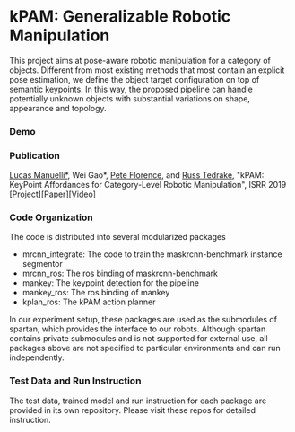# kPAM: Generalizable Robotic Manipulation

This project aims at pose-aware robotic manipulation for a category of objects. Different from most existing methods that most contain an explicit pose estimation, we define the object target configuration on top of semantic keypoints. In this way, the proposed pipeline can handle potentially unknown objects with substantial variations on shape, appearance and topology.

### Demo

### Publication

[Lucas Manuelli*](http://lucasmanuelli.com/), Wei Gao*, [Pete Florence](http://www.peteflorence.com/), and [Russ Tedrake](https://groups.csail.mit.edu/locomotion/russt.html), "kPAM: KeyPoint Affordances for Category-Level Robotic Manipulation", ISRR 2019  [[Project]](<https://sites.google.com/view/kpam>)[[Paper]](https://arxiv.org/abs/1903.06684)[[Video]](https://www.youtube.com/watch?v=fm5RZ-ht1y0)

### Code Organization

The code is distributed into several modularized packages

- mrcnn_integrate: The code to train the maskrcnn-benchmark instance segmentor
- mrcnn_ros: The ros binding of maskrcnn-benchmark
- mankey: The keypoint detection for the pipeline
- mankey_ros: The ros binding of mankey
- kplan_ros: The kPAM action planner

In our experiment setup, these packages are used as the submodules of spartan, which provides the interface to our robots. Although spartan contains private submodules and is not supported for external use, all packages above are not specified to particular environments and can run independently. 

### Test Data and Run Instruction

The test data, trained model and run instruction for each package are provided in its own repository. Please visit these repos for detailed instruction.

